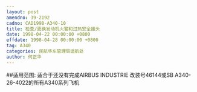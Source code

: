 ```yaml
---
layout: post
amendno: 39-2192
cadno: CAD1998-A340-10
title: 检查/更换发动机火警和过热安全接头
date: 1998-04-22 00:00:00 +0800
effdate: 1998-04-28 00:00:00 +0800
tag: A340
categories: 民航华东管理局适航处
author: 何正华
---
```


##适用范围:
适合于还没有完成AIRBUS INDUSTRIE 改装号46144或SB A340-26-4022的所有A340系列飞机

